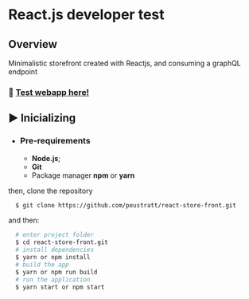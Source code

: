 # React.js developer test

## Overview
Minimalistic storefront created with Reactjs, and consuming a graphQL endpoint

### :link: [Test webapp here!](https://peustratt-scandiweb-react-frontend.netlify.app/)

## ▶️ Inicializing
- ### **Pre-requirements**
  - **Node.js**;
  - **Git**
  - Package manager **npm** or **yarn**

then, clone the repository

```sh
  $ git clone https://github.com/peustratt/react-store-front.git
```

and then:

```sh
  # enter project folder
  $ cd react-store-front.git
  # install dependencies
  $ yarn or npm install
  # build the app
  $ yarn or npm run build
  # run the application
  $ yarn start or npm start
```
